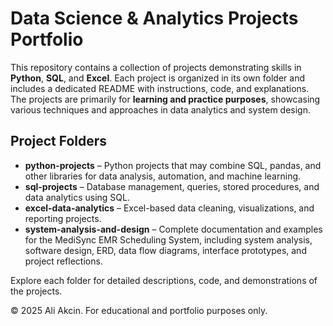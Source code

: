# Data Science & Analytics Projects Portfolio

This repository contains a collection of projects demonstrating skills in **Python**, **SQL**, and **Excel**. Each project is organized in its own folder and includes a dedicated README with instructions, code, and explanations. The projects are primarily for **learning and practice purposes**, showcasing various techniques and approaches in data analytics and system design.

## Project Folders

- **python-projects** – Python projects that may combine SQL, pandas, and other libraries for data analysis, automation, and machine learning.
- **sql-projects** – Database management, queries, stored procedures, and data analytics using SQL.  
- **excel-data-analytics** – Excel-based data cleaning, visualizations, and reporting projects.  
- **system-analysis-and-design** – Complete documentation and examples for the MediSync EMR Scheduling System, including system analysis, software design, ERD, data flow diagrams, interface prototypes, and project reflections. 

Explore each folder for detailed descriptions, code, and demonstrations of the projects.


© 2025 Ali Akcin. For educational and portfolio purposes only.
